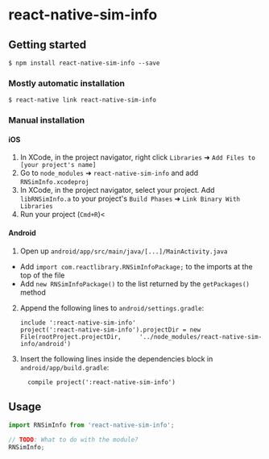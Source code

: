 
# react-native-sim-info

## Getting started

`$ npm install react-native-sim-info --save`

### Mostly automatic installation

`$ react-native link react-native-sim-info`

### Manual installation


#### iOS

1. In XCode, in the project navigator, right click `Libraries` ➜ `Add Files to [your project's name]`
2. Go to `node_modules` ➜ `react-native-sim-info` and add `RNSimInfo.xcodeproj`
3. In XCode, in the project navigator, select your project. Add `libRNSimInfo.a` to your project's `Build Phases` ➜ `Link Binary With Libraries`
4. Run your project (`Cmd+R`)<

#### Android

1. Open up `android/app/src/main/java/[...]/MainActivity.java`
  - Add `import com.reactlibrary.RNSimInfoPackage;` to the imports at the top of the file
  - Add `new RNSimInfoPackage()` to the list returned by the `getPackages()` method
2. Append the following lines to `android/settings.gradle`:
  	```
  	include ':react-native-sim-info'
  	project(':react-native-sim-info').projectDir = new File(rootProject.projectDir, 	'../node_modules/react-native-sim-info/android')
  	```
3. Insert the following lines inside the dependencies block in `android/app/build.gradle`:
  	```
      compile project(':react-native-sim-info')
  	```


## Usage
```javascript
import RNSimInfo from 'react-native-sim-info';

// TODO: What to do with the module?
RNSimInfo;
```
  